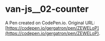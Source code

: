 # van-js__02-counter

A Pen created on CodePen.io. Original URL: [https://codepen.io/gergatron/pen/ZEWELoP](https://codepen.io/gergatron/pen/ZEWELoP).


